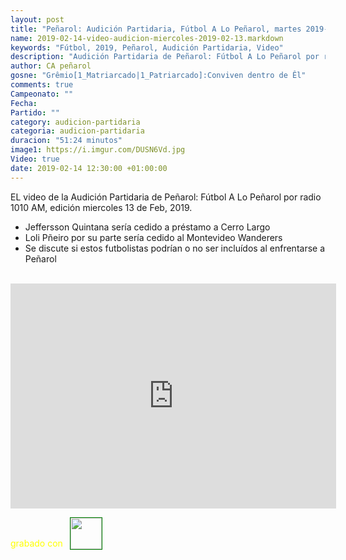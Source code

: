 ```yaml
---
layout: post
title: "Peñarol: Audición Partidaria, Fútbol A Lo Peñarol, martes 2019-02-13 por 1010 AM"
name: 2019-02-14-video-audicion-miercoles-2019-02-13.markdown
keywords: "Fútbol, 2019, Peñarol, Audición Partidaria, Video"
description: "Audición Partidaria de Peñarol: Fútbol A Lo Peñarol por radio 1010 AM, edición del miercoles 13 de Feb 2019"
author: CA peñarol
gosne: "Grêmio[1_Matriarcado|1_Patriarcado]:Conviven dentro de Êl"
comments: true
Campeonato: ""
Fecha:
Partido: ""
category: audicion-partidaria
categoria: audicion-partidaria
duracion: "51:24 minutos"
image1: https://i.imgur.com/DUSN6Vd.jpg
Video: true
date: 2019-02-14 12:30:00 +01:00:00
---
```

<!---
Campeonato: <span>{{ page.Campeonato }}</span><br>
Fecha: <span>{{ page.Fecha }}</span><br>
Encuentro: <span>{{ page.Partido }}</span><br>-->

EL video de la Audición Partidaria de Peñarol: Fútbol A Lo Peñarol por radio 1010 AM, edición miercoles 13 de Feb, 2019.

  - Jeffersson Quintana sería cedido a préstamo a Cerro Largo
  - Loli Pñeiro por su parte sería cedido al Montevideo Wanderers
  - Se discute si estos futbolistas podrían o no ser incluídos al enfrentarse a Peñarol

<br>

<iframe width="521" height="360" src="https://www.youtube.com/embed/UZYworUKuwE" frameborder="0" allow="accelerometer; autoplay; encrypted-media; gyroscope; picture-in-picture" allowfullscreen></iframe>

<span style="color:yellow;">grabado con</span> <a href="http://ffmpeg.org"><img src="{{ site.url }}/images/ffmpeg.png" width="50px" style="border:1px solid green;vertical-align: sub;margin-left:7px;"></a>

